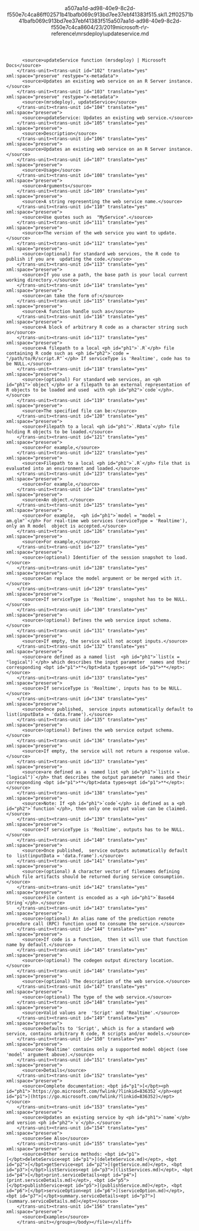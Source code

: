 <?xml version="1.0"?><xliff version="1.2" xmlns="urn:oasis:names:tc:xliff:document:1.2" xmlns:xsi="http://www.w3.org/2001/XMLSchema-instance" xsi:schemaLocation="urn:oasis:names:tc:xliff:document:1.2 xliff-core-1.2-transitional.xsd"><file datatype="xml" original="updateservice.md" source-language="en-US" target-language="en-US"><header><tool tool-id="mdxliff" tool-name="mdxliff" tool-version="1.0-1931010" tool-company="Microsoft" /><xliffext:skl_file_name xmlns:xliffext="urn:microsoft:content:schema:xliffextensions">a507aa1d-ad98-40e9-8c2d-f550e7c4ca86ff02571b41bafb069c913bd7ee37ebf41383f515.skl</xliffext:skl_file_name><xliffext:version xmlns:xliffext="urn:microsoft:content:schema:xliffextensions">1.2</xliffext:version><xliffext:ms.openlocfilehash xmlns:xliffext="urn:microsoft:content:schema:xliffextensions">ff02571b41bafb069c913bd7ee37ebf41383f515</xliffext:ms.openlocfilehash><xliffext:ms.sourcegitcommit xmlns:xliffext="urn:microsoft:content:schema:xliffextensions">a507aa1d-ad98-40e9-8c2d-f550e7c4ca86</xliffext:ms.sourcegitcommit><xliffext:ms.lasthandoff xmlns:xliffext="urn:microsoft:content:schema:xliffextensions">04/23/2019</xliffext:ms.lasthandoff><xliffext:ms.openlocfilepath xmlns:xliffext="urn:microsoft:content:schema:xliffextensions">microsoft-r\r-reference\mrsdeploy\updateservice.md</xliffext:ms.openlocfilepath></header><body><group id="content" extype="content"><trans-unit id="101" translate="yes" xml:space="preserve" restype="x-metadata">
          <source>updateService function (mrsdeploy) | Microsoft Docs</source>
        </trans-unit><trans-unit id="102" translate="yes" xml:space="preserve" restype="x-metadata">
          <source>Updates an existing web service on an R Server instance.</source>
        </trans-unit><trans-unit id="103" translate="yes" xml:space="preserve" restype="x-metadata">
          <source>(mrsdeploy), updateService</source>
        </trans-unit><trans-unit id="104" translate="yes" xml:space="preserve">
          <source>updateService: Updates an existing web service.</source>
        </trans-unit><trans-unit id="105" translate="yes" xml:space="preserve">
          <source>Description</source>
        </trans-unit><trans-unit id="106" translate="yes" xml:space="preserve">
          <source>Updates an existing web service on an R Server instance.</source>
        </trans-unit><trans-unit id="107" translate="yes" xml:space="preserve">
          <source>Usage</source>
        </trans-unit><trans-unit id="108" translate="yes" xml:space="preserve">
          <source>Arguments</source>
        </trans-unit><trans-unit id="109" translate="yes" xml:space="preserve">
          <source>A string representing the web service name.</source>
        </trans-unit><trans-unit id="110" translate="yes" xml:space="preserve">
          <source>Use quotes such as  "MyService".</source>
        </trans-unit><trans-unit id="111" translate="yes" xml:space="preserve">
          <source>The version of the web service you want to update.</source>
        </trans-unit><trans-unit id="112" translate="yes" xml:space="preserve">
          <source>(optional) For standard web services, the R code to publish if you are  updating the code.</source>
        </trans-unit><trans-unit id="113" translate="yes" xml:space="preserve">
          <source>If you use a path, the base path is your local current working directory.</source>
        </trans-unit><trans-unit id="114" translate="yes" xml:space="preserve">
          <source>can take the form of:</source>
        </trans-unit><trans-unit id="115" translate="yes" xml:space="preserve">
          <source>A function handle such as</source>
        </trans-unit><trans-unit id="116" translate="yes" xml:space="preserve">
          <source>A block of arbitrary R code as a character string such as</source>
        </trans-unit><trans-unit id="117" translate="yes" xml:space="preserve">
          <source>A filepath to a local <ph id="ph1">`.R`</ph> file containing R code such as <ph id="ph2">`code = "/path/to/R/script.R"`</ph> If serviceType is 'Realtime', code has to be NULL.</source>
        </trans-unit><trans-unit id="118" translate="yes" xml:space="preserve">
          <source>(optional) For standard web services, an <ph id="ph1">`object`</ph> or a filepath to an external representation of R objects to be loaded and used  with <ph id="ph2">`code`</ph>.</source>
        </trans-unit><trans-unit id="119" translate="yes" xml:space="preserve">
          <source>The specified file can be:</source>
        </trans-unit><trans-unit id="120" translate="yes" xml:space="preserve">
          <source>Filepath to a local <ph id="ph1">`.RData`</ph> file holding R objects to be loaded.</source>
        </trans-unit><trans-unit id="121" translate="yes" xml:space="preserve">
          <source>For example,</source>
        </trans-unit><trans-unit id="122" translate="yes" xml:space="preserve">
          <source>Filepath to a local <ph id="ph1">`.R`</ph> file that is evaluated into an environment and loaded.</source>
        </trans-unit><trans-unit id="123" translate="yes" xml:space="preserve">
          <source>For example,</source>
        </trans-unit><trans-unit id="124" translate="yes" xml:space="preserve">
          <source>An object.</source>
        </trans-unit><trans-unit id="125" translate="yes" xml:space="preserve">
          <source>For example,  <ph id="ph1">`model = "model = am.glm"`</ph> For real-time web services (serviceType = 'Realtime'), only an R model  object is accepted.</source>
        </trans-unit><trans-unit id="126" translate="yes" xml:space="preserve">
          <source>For example,</source>
        </trans-unit><trans-unit id="127" translate="yes" xml:space="preserve">
          <source>(optional) Identifier of the session snapshot to load.</source>
        </trans-unit><trans-unit id="128" translate="yes" xml:space="preserve">
          <source>Can replace the model argument or be merged with it.</source>
        </trans-unit><trans-unit id="129" translate="yes" xml:space="preserve">
          <source>If serviceType is 'Realtime', snapshot has to be NULL.</source>
        </trans-unit><trans-unit id="130" translate="yes" xml:space="preserve">
          <source>(optional) Defines the web service input schema.</source>
        </trans-unit><trans-unit id="131" translate="yes" xml:space="preserve">
          <source>If empty, the service will not accept inputs.</source>
        </trans-unit><trans-unit id="132" translate="yes" xml:space="preserve">
          <source>are defined as a named list  <ph id="ph1">`list(x = "logical")`</ph> which describes the input parameter  names and their corresponding <bpt id="p1">**</bpt>data types<ept id="p1">**</ept>:</source>
        </trans-unit><trans-unit id="133" translate="yes" xml:space="preserve">
          <source>If serviceType is 'Realtime', inputs has to be NULL.</source>
        </trans-unit><trans-unit id="134" translate="yes" xml:space="preserve">
          <source>Once published,  service inputs automatically default to  list(inputData = 'data.frame').</source>
        </trans-unit><trans-unit id="135" translate="yes" xml:space="preserve">
          <source>(optional) Defines the web service output schema.</source>
        </trans-unit><trans-unit id="136" translate="yes" xml:space="preserve">
          <source>If empty, the service will not return a response value.</source>
        </trans-unit><trans-unit id="137" translate="yes" xml:space="preserve">
          <source>are defined as a  named list <ph id="ph1">`list(x = "logical")`</ph> that describes the output parameter  names and their corresponding <bpt id="p1">**</bpt>data types<ept id="p1">**</ept>:</source>
        </trans-unit><trans-unit id="138" translate="yes" xml:space="preserve">
          <source>Note: If <ph id="ph1">`code`</ph> is defined as a <ph id="ph2">`function`</ph>, then only one output value can be claimed.</source>
        </trans-unit><trans-unit id="139" translate="yes" xml:space="preserve">
          <source>If serviceType is 'Realtime', outputs has to be NULL.</source>
        </trans-unit><trans-unit id="140" translate="yes" xml:space="preserve">
          <source>Once published,  service outputs automatically default to  list(inputData = 'data.frame').</source>
        </trans-unit><trans-unit id="141" translate="yes" xml:space="preserve">
          <source>(optional) A character vector of filenames defining which file artifacts should be returned during service consumption.</source>
        </trans-unit><trans-unit id="142" translate="yes" xml:space="preserve">
          <source>File content is encoded as a <ph id="ph1">`Base64 String`</ph>.</source>
        </trans-unit><trans-unit id="143" translate="yes" xml:space="preserve">
          <source>(optional) An alias name of the prediction remote procedure call (RPC) function used to consume the service.</source>
        </trans-unit><trans-unit id="144" translate="yes" xml:space="preserve">
          <source>If code is a function,  then it will use that function name by default.</source>
        </trans-unit><trans-unit id="145" translate="yes" xml:space="preserve">
          <source>(optional) The codegen output directory location.</source>
        </trans-unit><trans-unit id="146" translate="yes" xml:space="preserve">
          <source>(optional) The description of the web service.</source>
        </trans-unit><trans-unit id="147" translate="yes" xml:space="preserve">
          <source>(optional) The type of the web service.</source>
        </trans-unit><trans-unit id="148" translate="yes" xml:space="preserve">
          <source>Valid values are  'Script' and 'Realtime'.</source>
        </trans-unit><trans-unit id="149" translate="yes" xml:space="preserve">
          <source>Defaults to 'Script', which is for a standard web  service, contains arbitrary R code, R scripts and/or models.</source>
        </trans-unit><trans-unit id="150" translate="yes" xml:space="preserve">
          <source>'Realtime' contains only a supported model object (see 'model' argument above).</source>
        </trans-unit><trans-unit id="151" translate="yes" xml:space="preserve">
          <source>Details</source>
        </trans-unit><trans-unit id="152" translate="yes" xml:space="preserve">
          <source>Complete documentation: <bpt id="p1">[</bpt><ph id="ph1">`https://go.microsoft.com/fwlink/?linkid=836352`</ph><ept id="p1">](https://go.microsoft.com/fwlink/?linkid=836352)</ept></source>
        </trans-unit><trans-unit id="153" translate="yes" xml:space="preserve">
          <source>Updates an existing service by <ph id="ph1">`name`</ph> and version <ph id="ph2">`v`</ph>.</source>
        </trans-unit><trans-unit id="154" translate="yes" xml:space="preserve">
          <source>See Also</source>
        </trans-unit><trans-unit id="155" translate="yes" xml:space="preserve">
          <source>Other service methods: <bpt id="p1">[</bpt>deleteService<ept id="p1">](deleteService.md)</ept>, <bpt id="p2">[</bpt>getService<ept id="p2">](getService.md)</ept>, <bpt id="p3">[</bpt>listServices<ept id="p3">](listServices.md)</ept>, <bpt id="p4">[</bpt>print.serviceDetails<ept id="p4">](print.serviceDetails.md)</ept>, <bpt id="p5">[</bpt>publishService<ept id="p5">](publishService.md)</ept>, <bpt id="p6">[</bpt>serviceOption<ept id="p6">](serviceOption.md)</ept>, <bpt id="p7">[</bpt>summary.serviceDetails<ept id="p7">](summary.serviceDetails.md)</ept></source>
        </trans-unit><trans-unit id="156" translate="yes" xml:space="preserve">
          <source>Examples</source>
        </trans-unit></group></body></file></xliff>
